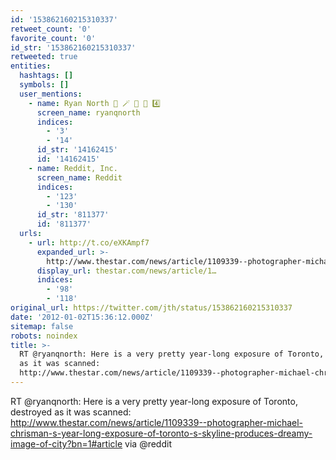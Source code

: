 ```yaml
---
id: '153862160215310337'
retweet_count: '0'
favorite_count: '0'
id_str: '153862160215310337'
retweeted: true
entities:
  hashtags: []
  symbols: []
  user_mentions:
    - name: Ryan North 🦖 🪄 🐶 💪 4️⃣
      screen_name: ryanqnorth
      indices:
        - '3'
        - '14'
      id_str: '14162415'
      id: '14162415'
    - name: Reddit, Inc.
      screen_name: Reddit
      indices:
        - '123'
        - '130'
      id_str: '811377'
      id: '811377'
  urls:
    - url: http://t.co/eXKAmpf7
      expanded_url: >-
        http://www.thestar.com/news/article/1109339--photographer-michael-chrisman-s-year-long-exposure-of-toronto-s-skyline-produces-dreamy-image-of-city?bn=1#article
      display_url: thestar.com/news/article/1…
      indices:
        - '98'
        - '118'
original_url: https://twitter.com/jth/status/153862160215310337
date: '2012-01-02T15:36:12.000Z'
sitemap: false
robots: noindex
title: >-
  RT @ryanqnorth: Here is a very pretty year-long exposure of Toronto, destroyed
  as it was scanned:
  http://www.thestar.com/news/article/1109339--photographer-michael-chrisman-s-year-long-exposure-of-toronto-s-skyline-produces-dreamy-image-of-city?bn=1#article…
---
```


RT @ryanqnorth: Here is a very pretty year-long exposure of Toronto, destroyed as it was scanned: http://www.thestar.com/news/article/1109339--photographer-michael-chrisman-s-year-long-exposure-of-toronto-s-skyline-produces-dreamy-image-of-city?bn=1#article via @reddit